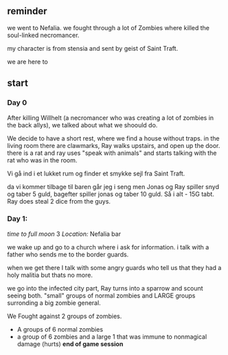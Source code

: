 ## reminder
we went to Nefalia.
we fought through a lot of  Zombies where killed the soul-linked necromancer.


my character is from stensia and sent by geist of Saint Traft.


we are here to

## start

### Day 0

After killing Willhelt (a necromancer who was creating a lot of zombies in the back allys), we talked about what we shoould do.

We decide to have a short rest, where we find a house without traps.
in the living room there are clawmarks,
Ray walks upstairs, and open up the door.
there is a rat and ray uses "speak with animals" and starts talking with the rat who was in the room.


Vi gå ind i et lukket rum og finder et smykke sejl fra Saint Traft.

da vi kommer tilbage til baren går jeg i seng men Jonas og Ray spiller snyd og taber 5 guld, bagefter spiller jonas og taber 10 guld. Så i alt - 15G tabt.
Ray does steal 2 dice from the guys.


### Day 1:
*time to full moon* 3
*Location:* Nefalia bar 

we wake up and go to a church where i ask for information.
i talk with a father who sends me to the border guards.

when we get there I talk with some angry guards who tell us that they had a holy malitia but thats no more.


we go into the infected city part, Ray turns into a sparrow and scount seeing both.
	"small" groups of normal zombies
	and LARGE groups surronding a big zombie general.

We Fought against 2 groups of zombies.
- A groups of 6 normal zombies
- a group of 6 zombies and a large 1 that was immune to nonmagical damage (hurts)
**end of game session**
